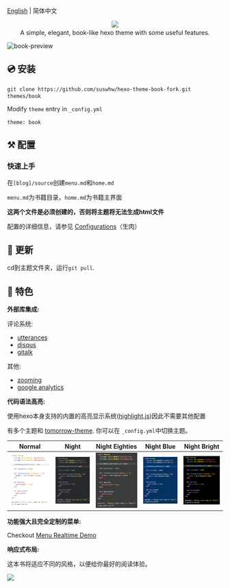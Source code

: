 [English](README.md) | 简体中文

<p align="center" class="has-mb-6">
<img height="90" src="https://kaiiiz.github.io/hexo-theme-book-demo/images/logo.png">
<br>A simple, elegant, book-like hexo theme with some useful features.
<br>
</p>

![book-preview](https://kaiiiz.github.io/hexo-theme-book-demo/images/header.png)

## 💿 安装
```
git clone https://github.com/suswhw/hexo-theme-book-fork.git themes/book
```

Modify `theme` entry in `_config.yml`

```
theme: book
```

## ⚒ 配置

### 快速上手

在`[blog]/source`创建`menu.md`和`home.md`

`menu.md`为书籍目录，`home.md`为书籍主界面

**这两个文件是必须创建的，否则将主题将无法生成html文件**

配置的详细信息，请参见 [Configurations](https://github.com/kaiiiz/hexo-theme-book/wiki/Configuration)（生肉）


## 🎈 更新

cd到主题文件夹，运行`git pull`.

## 🎁 特色

**外部库集成:**

评论系统:

* [utterances](https://github.com/utterance/utterances)
* [disqus](https://disqus.com/)
* [gitalk](https://github.com/gitalk/gitalk)

其他:

* [zooming](https://github.com/kingdido999/zooming)
* [google analytics](https://analytics.google.com/)

**代码语法高亮:**

使用hexo本身支持的内置的高亮显示系统([highlight.js](https://highlightjs.org/))因此不需要其他配置

有多个主题和 [tomorrow-theme](https://github.com/chriskempson/tomorrow-theme). 你可以在 `_config.yml`中切换主题。

| Normal | Night | Night Eighties | Night Blue | Night Bright
| --- | --- | --- | --- | --- | 
| ![](https://github.com/ChrisKempson/Tomorrow-Theme/raw/master/Images/Tomorrow.png) | ![](https://github.com/ChrisKempson/Tomorrow-Theme/raw/master/Images/Tomorrow-Night.png) | ![](https://raw.githubusercontent.com/ChrisKempson/Tomorrow-Theme/master/Images/Tomorrow-Night-Eighties.png) | ![](https://raw.githubusercontent.com/ChrisKempson/Tomorrow-Theme/master/Images/Tomorrow-Night-Blue.png) | ![](https://raw.githubusercontent.com/ChrisKempson/Tomorrow-Theme/master/Images/Tomorrow-Night-Bright.png)

**功能强大且完全定制的菜单:**

Checkout [Menu Realtime Demo](https://kaiiiz.github.io/hexo-theme-book-demo/demo/menu-realtime/)

**响应式布局:**

这本书将适应不同的风格，以便给你最好的阅读体验。

![](https://kaiiiz.github.io/hexo-theme-book-demo/images/responsive.png)

